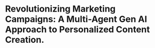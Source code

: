 # Revolutionizing Marketing Campaigns: A Multi-Agent Gen AI Approach to Personalized Content Creation.